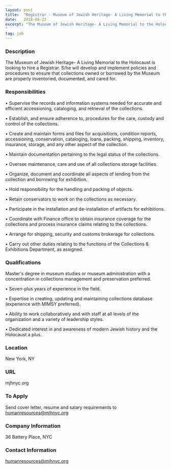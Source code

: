 ```yaml
---
layout: post
title:  "Registrar - Museum of Jewish Heritage- A Living Memorial to the Holocaust"
date:   2018-08-22
excerpt: "The Museum of Jewish Heritage- A Living Memorial to the Holocaust is looking to hire a Registrar.  S/he will develop and implement policies and procedures to ensure that collections owned or borrowed by the Museum are properly inventoried, documented, and cared for.
"
tag: job
---
```


### Description   

The Museum of Jewish Heritage- A Living Memorial to the Holocaust is looking to hire a Registrar.  S/he will develop and implement policies and procedures to ensure that collections owned or borrowed by the Museum are properly inventoried, documented, and cared for.



### Responsibilities   


• 	Supervise the records and information systems needed for accurate and efficient accessioning, cataloging, and retrieval of the collections. 

• 	Establish, and ensure adherence to, procedures for the care, custody and control of the collections.

• 	Create and maintain forms and files for acquisitions, condition reports, accessioning, conservation, cataloging, loans, packing, shipping, inventory, insurance, storage, and any other aspect of the collection.

• 	Maintain documentation pertaining to the legal status of the collections.

• 	Oversee maintenance, care and use of all collections storage facilities.

• 	Organize, document and coordinate all aspects of lending from the collection and borrowing for exhibition.

• 	Hold responsibility for the handling and packing of objects.

• 	Retain conservators to work on the collections as necessary.

• 	Participate in the installation and de-installation of artifacts for exhibitions.

• 	Coordinate with Finance office to obtain insurance coverage for the collections and process insurance claims relating to the collections.

• 	Arrange for shipping, security and customs brokerage for collections.

• 	Carry out other duties relating to the functions of the Collections & Exhibitions Department, as assigned.





### Qualifications   

Master's degree in museum studies or museum administration with a concentration in collections management and preservation preferred.

• 	Seven-plus years of experience in the field.

• 	Expertise in creating, updating and maintaining collections database (experience with MIMSY preferred).

• 	Ability to work collaboratively and with staff at all levels of the organization and a variety of leadership styles.

• 	Dedicated interest in and awareness of modern Jewish history and the Holocaust a plus.




### Location   

New York, NY  


### URL   

mjhnyc.org

### To Apply   

Send cover letter, resume and salary requirements to humanresources@mjhnyc.org


### Company Information   

36 Battery Place, NYC


### Contact Information   

humanresources@mjhnyc.org


